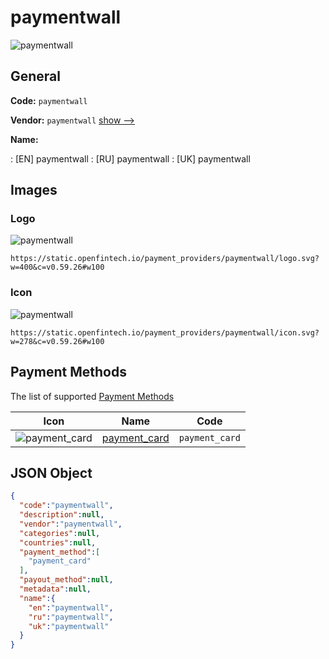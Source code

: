 
# paymentwall 
![paymentwall](https://static.openfintech.io/payment_providers/paymentwall/logo.svg?w=400&c=v0.59.26#w100)  

## General 
 
**Code:** `paymentwall` 
 
**Vendor:** `paymentwall` [show -->](/vendors/paymentwall/) 
 
**Name:** 
 
:	[EN] paymentwall 
:	[RU] paymentwall 
:	[UK] paymentwall 
 

## Images 

### Logo 
 
![paymentwall](https://static.openfintech.io/payment_providers/paymentwall/logo.svg?w=400&c=v0.59.26#w100)  

```
https://static.openfintech.io/payment_providers/paymentwall/logo.svg?w=400&c=v0.59.26#w100
```  

### Icon 
 
![paymentwall](https://static.openfintech.io/payment_providers/paymentwall/icon.svg?w=278&c=v0.59.26#w100)  

```
https://static.openfintech.io/payment_providers/paymentwall/icon.svg?w=278&c=v0.59.26#w100
```  

## Payment Methods 
 
The list of supported [Payment Methods](/payment-methods/) 

|Icon|Name|Code| 
|:---:|:---:|:---:| 
|![payment_card](https://static.openfintech.io/payment_methods/payment_card/icon.svg?w=278&c=v0.59.26#w100) |[payment_card](/payment-methods/payment_card/)|`payment_card`| 
 

## JSON Object 

```json
{
  "code":"paymentwall",
  "description":null,
  "vendor":"paymentwall",
  "categories":null,
  "countries":null,
  "payment_method":[
    "payment_card"
  ],
  "payout_method":null,
  "metadata":null,
  "name":{
    "en":"paymentwall",
    "ru":"paymentwall",
    "uk":"paymentwall"
  }
}
```  
